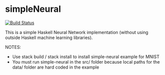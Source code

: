 # simpleNeural

[![Build Status](https://travis-ci.org/kevchn/simpleNeural.svg?branch=master)](https://travis-ci.org/kevchn/simpleNeural)

This is a simple Haskell Neural Network implementation (without using outside Haskell machine learning libraries).

NOTES:
- Use stack build / stack install to install simple-neural example for MNIST
- You must run simple-neural in the src/ folder because local paths for the data/ folder are hard coded in the example
